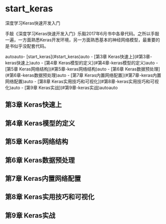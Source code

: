 # start_keras
深度学习Keras快速开发入门

手敲《深度学习Keras快速开发入门》乐毅2017年6月书中各章代码。之所以手敲一遍，一方面熟悉Keras开发环境，另一方面熟悉基本的神经网络模型，最重要的是书似乎没配套代码。

<!-- TOC -->autoauto- [start_keras](#start_keras)auto    - [第3章 Keras快速上](#第3章-keras快速上)auto    - [第4章 Keras模型的定义](#第4章-keras模型的定义)auto    - [第5章 Keras网络结构](#第5章-keras网络结构)auto    - [第6章 Keras数据预处理](#第6章-keras数据预处理)auto    - [第7章 Keras内置网络配置](#第7章-keras内置网络配置)auto    - [第8章 Keras实用技巧和可视化](#第8章-keras实用技巧和可视化)auto    - [第9章 Keras实战](#第9章-keras实战)autoauto<!-- /TOC -->

## 第3章 Keras快速上

## 第4章 Keras模型的定义

## 第5章 Keras网络结构

## 第6章 Keras数据预处理

## 第7章 Keras内置网络配置

## 第8章 Keras实用技巧和可视化

## 第9章 Keras实战

